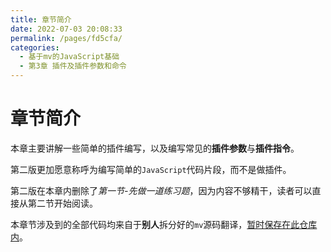 ```yaml
---
title: 章节简介
date: 2022-07-03 20:08:33
permalink: /pages/fd5cfa/
categories: 
  - 基于mv的JavaScript基础
  - 第3章 插件及插件参数和命令
---
```

# 章节简介
本章主要讲解一些简单的插件编写，以及编写常见的**插件参数**与**插件指令**。

第二版更加愿意称呼为编写简单的```JavaScript```代码片段，而不是做插件。

第二版在本章内删除了*第一节-先做一道练习题*，因为内容不够精干，读者可以直接从第二节开始阅读。

本章节涉及到的全部代码均来自于**别人**拆分好的```mv```源码翻译，[暂时保存在此仓库内](https://gitee.com/HechiCollegeComputerAssociation/rmmv-api)。